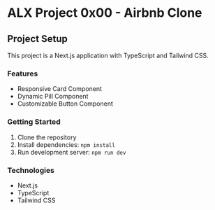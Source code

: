 # ALX Project 0x00 - Airbnb Clone

## Project Setup
This project is a Next.js application with TypeScript and Tailwind CSS.

### Features
- Responsive Card Component
- Dynamic Pill Component
- Customizable Button Component

### Getting Started
1. Clone the repository
2. Install dependencies: `npm install`
3. Run development server: `npm run dev`

### Technologies
- Next.js
- TypeScript
- Tailwind CSS